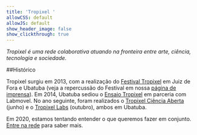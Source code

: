 ```yaml
---
title: 'Tropixel '
allowCSS: default
allowJS: default
show_header_image: false
show_clickthrough: true
---
```


*Tropixel é uma rede colaborativa atuando na fronteira entre arte, ciência, tecnologia e sociedade.*

##Histórico

Tropixel surgiu em 2013, com a realização do [Festival Tropixel](../13-festival) em Juiz de Fora e Ubatuba (veja a repercussão do Festival em nossa [página de imprensa](../13-festival/imprensa)). Em 2014, Ubatuba sediou o [Ensaio Tropixel](../14-ensaio) em parceria com Labmovel. No ano seguinte, foram realizados o [Tropixel Ciência Aberta](../15-ciencia-aberta) (junho) e o [Tropixel Labs](../15-labs) (outubro), ambos em Ubatuba. 

Em 2020, estamos tentando entender o que queremos fazer em conjunto. [Entre na rede](https://rede.tropixel.org) para saber mais.